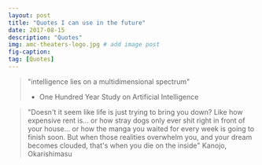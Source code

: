 ```yaml
---
layout: post
title: "Quotes I can use in the future"
date: 2017-08-15
description: "Quotes"
img: amc-theaters-logo.jpg # add image post
fig-caption:
tag: [Quotes]
---
```


> "intelligence lies on a multidimensional spectrum"
> - One Hundred Year Study on Artificial Intelligence

> "Doesn't it seem like life is just trying to bring you down? Like how expensive rent is... or how stray dogs only ever shit right in front of your house... or how the manga you waited for every week is going to finish soon. But when those realities overwhelm you, and your dream becomes clouded, that's when you die on the inside"
> Kanojo, Okarishimasu
